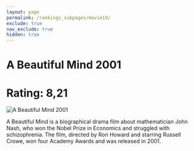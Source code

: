 ```yaml
---
layout: page
permalink: /rankings_subpages/movie19/
exclude: true
nav_exclude: true
hidden: true
---
```

    
# A Beautiful Mind 2001
# Rating: 8,21
![A Beautiful Mind 2001](https://fwcdn.pl/fpo/18/64/31864/7521208_1.7.webp)


A Beautiful Mind is a biographical drama film about mathematician John Nash, who won the Nobel Prize in Economics and struggled with schizophrenia. The film, directed by Ron Howard and starring Russell Crowe, won four Academy Awards and was released in 2001.